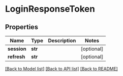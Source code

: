 # LoginResponseToken

## Properties
Name | Type | Description | Notes
------------ | ------------- | ------------- | -------------
**session** | **str** |  | [optional] 
**refresh** | **str** |  | [optional] 

[[Back to Model list]](../README.md#documentation-for-models) [[Back to API list]](../README.md#documentation-for-api-endpoints) [[Back to README]](../README.md)

